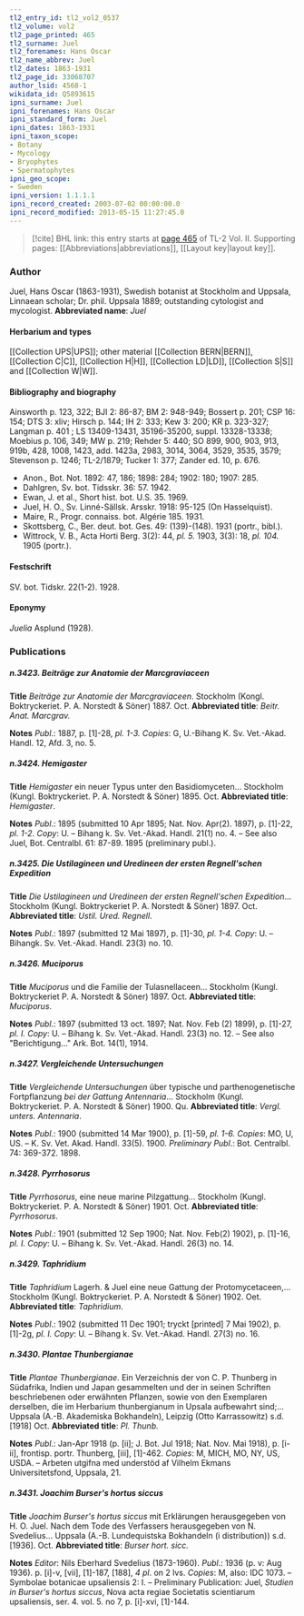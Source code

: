 ```yaml
---
tl2_entry_id: tl2_vol2_0537
tl2_volume: vol2
tl2_page_printed: 465
tl2_surname: Juel
tl2_forenames: Hans Oscar
tl2_name_abbrev: Juel
tl2_dates: 1863-1931
tl2_page_id: 33068707
author_lsid: 4568-1
wikidata_id: Q5893615
ipni_surname: Juel
ipni_forenames: Hans Oscar
ipni_standard_form: Juel
ipni_dates: 1863-1931
ipni_taxon_scope: 
- Botany
- Mycology
- Bryophytes
- Spermatophytes
ipni_geo_scope: 
- Sweden
ipni_version: 1.1.1.1
ipni_record_created: 2003-07-02 00:00:00.0
ipni_record_modified: 2013-05-15 11:27:45.0
---
```



> [!cite] BHL link: this entry starts at [page 465](https://www.biodiversitylibrary.org/page/33068707) of TL-2 Vol. II.
> Supporting pages: [[Abbreviations|abbreviations]], [[Layout key|layout key]].

### Author

Juel, Hans Oscar (1863-1931), Swedish botanist at Stockholm and Uppsala, Linnaean scholar; Dr. phil. Uppsala 1889; outstanding cytologist and mycologist. 
**Abbreviated name**: *Juel*

#### Herbarium and types

[[Collection UPS|UPS]]; other material [[Collection BERN|BERN]], [[Collection C|C]], [[Collection H|H]], [[Collection LD|LD]], [[Collection S|S]] and [[Collection W|W]].

#### Bibliography and biography

Ainsworth p. 123, 322; BJI 2: 86-87; BM 2: 948-949; Bossert p. 201; CSP 16: 154; DTS 3: xliv; Hirsch p. 144; IH 2: 333; Kew 3: 200; KR p. 323-327; Langman p. 401 ; LS 13409-13431, 35196-35200, suppl. 13328-13338; Moebius p. 106, 349; MW p. 219; Rehder 5: 440; SO 899, 900, 903, 913, 919b, 428, 1008, 1423, add. 1423a, 2983, 3014, 3064, 3529, 3535, 3579; Stevenson p. 1246; TL-2/1879; Tucker 1: 377; Zander ed. 10, p. 676.
- Anon., Bot. Not. 1892: 47, 186; 1898: 284; 1902: 180; 1907: 285.
- Dahlgren, Sv. bot. Tidsskr. 36: 57. 1942.
- Ewan, J. et al., Short hist. bot. U.S. 35. 1969.
- Juel, H. O., Sv. Linné-Sällsk. Arsskr. 1918: 95-125 (On Hasselquist).
- Maire, R., Progr. connaiss. bot. Algérie 185. 1931.
- Skottsberg, C., Ber. deut. bot. Ges. 49: (139)-(148). 1931 (portr., bibl.).
- Wittrock, V. B., Acta Horti Berg. 3(2): 44, *pl. 5.* 1903, 3(3): 18, *pl. 104.* 1905 (portr.).

#### Festschrift

SV. bot. Tidskr. 22(1-2). 1928.

#### Eponymy

*Juelia* Asplund (1928).

### Publications

##### n.3423. Beiträge zur Anatomie der Marcgraviaceen

**Title**
*Beiträge zur Anatomie der Marcgraviaceen*. Stockholm (Kongl. Boktryckeriet. P. A. Norstedt & Söner) 1887. Oct.
**Abbreviated title**: *Beitr. Anat. Marcgrav.*

**Notes**
*Publ*.: 1887, p. \[1\]-28, *pl. 1-3. Copies*: G, U.-Bihang K. Sv. Vet.-Akad. Handl. 12, Afd. 3, no. 5.

##### n.3424. Hemigaster

**Title**
*Hemigaster* ein neuer Typus unter den Basidiomyceten... Stockholm (Kungl. Boktryckeriet. P. A. Norstedt & Söner) 1895. Oct.
**Abbreviated title**: *Hemigaster*.

**Notes**
*Publ*.: 1895 (submitted 10 Apr 1895; Nat. Nov. Apr(2). 1897), p. \[1\]-22, *pl. 1-2. Copy*: U. – Bihang k. Sv. Vet.-Akad. Handl. 21(1) no. 4. – See also Juel, Bot. Centralbl. 61: 87-89. 1895 (preliminary publ.).

##### n.3425. Die Ustilagineen und Uredineen der ersten Regnell'schen Expedition

**Title**
*Die Ustilagineen und Uredineen der ersten Regnell'schen Expedition*... Stockholm (Kungl. Boktryckeriet P. A. Norstedt & Söner) 1897. Oct.
**Abbreviated title**: *Ustil. Ured. Regnell*.

**Notes**
*Publ*.: 1897 (submitted 12 Mai 1897), p. \[1\]-30, *pl. 1-4. Copy*: U. – Bihangk. Sv. Vet.-Akad. Handl. 23(3) no. 10.

##### n.3426. Muciporus

**Title**
*Muciporus* und die Familie der Tulasnellaceen... Stockholm (Kungl. Boktryckeriet P. A. Norstedt & Söner) 1897. Oct.
**Abbreviated title**: *Muciporus*.

**Notes**
*Publ*.: 1897 (submitted 13 oct. 1897; Nat. Nov. Feb (2) 1899), p. \[1\]-27, *pl. I. Copy*: U. – Bihang k. Sv. Vet.-Akad. Handl. 23(3) no. 12. – See also "Berichtigung..." Ark. Bot. 14(1), 1914.

##### n.3427. Vergleichende Untersuchungen

**Title**
*Vergleichende Untersuchungen* über typische und parthenogenetische Fortpflanzung *bei der Gattung Antennaria*... Stockholm (Kungl. Boktryckeriet. P. A. Norstedt & Söner) 1900. Qu.
**Abbreviated title**: *Vergl. unters. Antennaria*.

**Notes**
*Publ*.: 1900 (submitted 14 Mar 1900), p. \[1\]-59, *pl. 1-6. Copies*: MO, U, US. – K. Sv. Vet. Akad. Handl. 33(5). 1900.
*Preliminary Publ*.: Bot. Centralbl. 74: 369-372. 1898.

##### n.3428. Pyrrhosorus

**Title**
*Pyrrhosorus*, eine neue marine Pilzgattung... Stockholm (Kungl. Boktryckeriet. P. A. Norstedt & Söner) 1901. Oct.
**Abbreviated title**: *Pyrrhosorus*.

**Notes**
*Publ*.: 1901 (submitted 12 Sep 1900; Nat. Nov. Feb(2) 1902), p. \[1\]-16, *pl. I. Copy*: U. – Bihang k. Sv. Vet.-Akad. Handl. 26(3) no. 14.

##### n.3429. Taphridium

**Title**
*Taphridium* Lagerh. & Juel eine neue Gattung der Protomycetaceen,... Stockholm (Kungl. Boktryckeriet. P. A. Norstedt & Söner) 1902. Oet.
**Abbreviated title**: *Taphridium*.

**Notes**
*Publ*.: 1902 (submitted 11 Dec 1901; tryckt \[printed\] 7 Mai 1902), p. \[1\]-2g, *pl. I. Copy*: U. – Bihang k. Sv. Vet.-Akad. Handl. 27(3) no. 16.

##### n.3430. Plantae Thunbergianae

**Title**
*Plantae Thunbergianae*. Ein Verzeichnis der von C. P. Thunberg in Südafrika, Indien und Japan gesammelten und der in seinen Schriften beschriebenen oder erwähnten Pflanzen, sowie von den Exemplaren derselben, die im Herbarium thunbergianum in Upsala aufbewahrt sind;... Uppsala (A.-B. Akademiska Bokhandeln), Leipzig (Otto Karrassowitz) s.d. \[1918\] Oct.
**Abbreviated title**: *Pl. Thunb.*

**Notes**
*Publ*.: Jan-Apr 1918 (p. \[ii\]; J. Bot. Jul 1918; Nat. Nov. Mai 1918), p. \[i-ii\], frontisp. portr. Thunberg, \[iii\], \[1\]-462. *Copies*: M, MICH, MO, NY, US, USDA. – Arbeten utgifna med understöd af Vilhelm Ekmans Universitetsfond, Uppsala, 21.

##### n.3431. Joachim Burser's hortus siccus

**Title**
*Joachim Burser's hortus siccus* mit Erklärungen herausgegeben von H. O. Juel. Nach dem Tode des Verfassers herausgegeben von N. Svedelius... Uppsala (A.-B. Lundequistska Bokhandeln (i distribution)) s.d. \[1936\]. Oct.
**Abbreviated title**: *Burser hort. sicc.*

**Notes**
*Editor*: Nils Eberhard Svedelius (1873-1960).
*Publ*.: 1936 (p. v: Aug 1936). p. \[i\]-v, \[vii\], \[1\]-187, \[188\], *4 pl*. on 2 lvs. *Copies*: M, also: IDC 1073. – Symbolae botanicae upsaliensis 2: I. – Preliminary Publication: Juel, *Studien in Burser's hortus siccus*, Nova acta regiae Societatis scientiarum upsaliensis, ser. 4. vol. 5. no 7, p. \[i\]-xvi, \[1\]-144.

